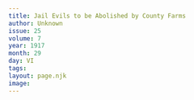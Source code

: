 ```yaml
---
title: Jail Evils to be Abolished by County Farms
author: Unknown
issue: 25
volume: 7
year: 1917
month: 29
day: VI
tags:
layout: page.njk
image:
---
```

